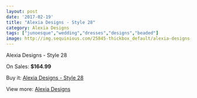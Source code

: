 ```yaml
---
layout: post
date: '2017-02-19'
title: "Alexia Designs - Style 28"
category: Alexia Designs
tags: ["junoesque","wedding","dresses","designs","beaded"]
image: http://img.sequinious.com/25845-thickbox_default/alexia-designs-style-28.jpg
---
```

Alexia Designs - Style 28

On Sales: **$164.99**
<a href="https://www.sequinious.com/alexia-designs/5286-alexia-designs-style-28.html"><amp-img layout="responsive" width="600" height="600" src="//img.sequinious.com/25845-thickbox_default/alexia-designs-style-28.jpg" alt="Alexia Designs - Style 28 0" /></a>

Buy it: [Alexia Designs - Style 28](https://www.sequinious.com/alexia-designs/5286-alexia-designs-style-28.html "Alexia Designs - Style 28")

View more: [Alexia Designs](https://www.sequinious.com/33-alexia-designs "Alexia Designs")
